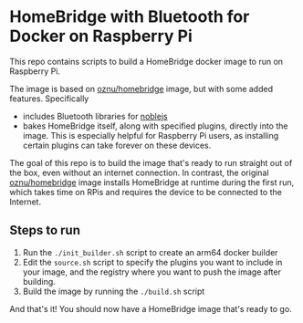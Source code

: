 # HomeBridge with Bluetooth for Docker on Raspberry Pi

This repo contains scripts to build a HomeBridge docker image to run on Raspberry Pi.

The image is based on [oznu/homebridge](https://hub.docker.com/r/oznu/homebridge) image, but with some added features. Specifically
- includes Bluetooth libraries for [noblejs](https://github.com/noble/noble)
- bakes HomeBridge itself, along with specified plugins, directly into the image. This is especially helpful for Raspberry Pi users, as installing certain plugins can take forever on these devices.

The goal of this repo is to build the image that's ready to run straight out of the box, even without an internet connection. In contrast, the original [oznu/homebridge](https://hub.docker.com/r/oznu/homebridge) image installs HomeBridge at runtime during the first run, which takes time on RPis and requires the device to be connected to the Internet.

## Steps to run

1. Run the `./init_builder.sh` script to create an arm64 docker builder
2. Edit the `source.sh` script to specify the plugins you want to include in your image, and the registry where you want to push the image after building.
3. Build the image by running the `./build.sh` script

And that's it! You should now have a HomeBridge image that's ready to go.
